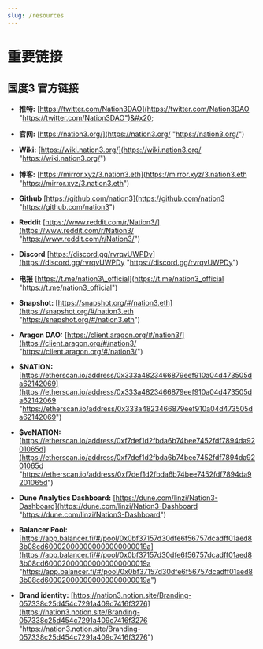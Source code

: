 ```yaml
---
slug: /resources
---
```


# 重要链接

## 国度3 官方链接

*   **推特:** [https://twitter.com/Nation3DAO](https://twitter.com/Nation3DAO "https://twitter.com/Nation3DAO")&#x20;

*   **官网:** [https://nation3.org/](https://nation3.org/ "https://nation3.org/")

*   **Wiki:** [https://wiki.nation3.org/](https://wiki.nation3.org/ "https://wiki.nation3.org/")

*   **博客:** [https://mirror.xyz/3.nation3.eth](https://mirror.xyz/3.nation3.eth "https://mirror.xyz/3.nation3.eth")

*   **Github** [https://github.com/nation3](https://github.com/nation3 "https://github.com/nation3")

*   **Reddit** [https://www.reddit.com/r/Nation3/](https://www.reddit.com/r/Nation3/ "https://www.reddit.com/r/Nation3/")

*   **Discord** [https://discord.gg/rvrqvUWPDy](https://discord.gg/rvrqvUWPDy "https://discord.gg/rvrqvUWPDy")

*   **电报** [https://t.me/nation3\_official](https://t.me/nation3_official "https://t.me/nation3_official")

*   **Snapshot:** [https://snapshot.org/#/nation3.eth](https://snapshot.org/#/nation3.eth "https://snapshot.org/#/nation3.eth")

*   **Aragon DAO:** [https://client.aragon.org/#/nation3/](https://client.aragon.org/#/nation3/ "https://client.aragon.org/#/nation3/")

*   **\$NATION:** [https://etherscan.io/address/0x333a4823466879eef910a04d473505da62142069](https://etherscan.io/address/0x333a4823466879eef910a04d473505da62142069 "https://etherscan.io/address/0x333a4823466879eef910a04d473505da62142069")

*   **\$veNATION:** [https://etherscan.io/address/0xf7def1d2fbda6b74bee7452fdf7894da9201065d](https://etherscan.io/address/0xf7def1d2fbda6b74bee7452fdf7894da9201065d "https://etherscan.io/address/0xf7def1d2fbda6b74bee7452fdf7894da9201065d")

*   **Dune Analytics Dashboard:** [https://dune.com/linzi/Nation3-Dashboard](https://dune.com/linzi/Nation3-Dashboard "https://dune.com/linzi/Nation3-Dashboard")

*   **Balancer Pool:** [https://app.balancer.fi/#/pool/0x0bf37157d30dfe6f56757dcadff01aed83b08cd600020000000000000000019a](https://app.balancer.fi/#/pool/0x0bf37157d30dfe6f56757dcadff01aed83b08cd600020000000000000000019a "https://app.balancer.fi/#/pool/0x0bf37157d30dfe6f56757dcadff01aed83b08cd600020000000000000000019a")

*   **Brand identity:** [https://nation3.notion.site/Branding-057338c25d454c7291a409c7416f3276](https://nation3.notion.site/Branding-057338c25d454c7291a409c7416f3276 "https://nation3.notion.site/Branding-057338c25d454c7291a409c7416f3276")
